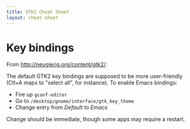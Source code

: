 ```yaml
---
title: GTK2 Cheat Sheet
layout: cheat-sheet
---
```


# Key bindings

From <http://neugierig.org/content/gtk2/>:

The default GTK2 key bindings are supposed to be more user-friendly (Ctl+A
maps to "select all", for instance). To enable Emacs bindings:

* Fire up `gconf-editor`
* Go to `/desktop/gnome/interface/gtk_key_theme`
* Change entry from *Default* to *Emacs*

Change should be immediate, though some apps may require a restart.

